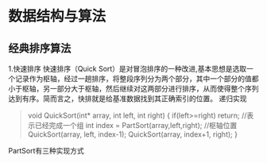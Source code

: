#  数据结构与算法
## 经典排序算法
1.快速排序
快速排序（Quick Sort）是对冒泡排序的一种改进,基本思想是选取一个记录作为枢轴，经过一趟排序，将整段序列分为两个部分，其中一个部分的值都小于枢轴，另一部分大于枢轴，然后继续对这两部分进行排序，从而使得整个序列达到有序。简而言之，快排就是给基准数据找到其正确索引的位置。
递归实现
>void QuickSort(int* array, int left, int right)
{
    if(left>=right) return;  //表示已经完成一个组
    int index = PartSort(array,left,right); //枢轴位置
    QuickSort(array, left, index-1);
    QuickSort(array, index+1, right);
}
>
PartSort有三种实现方式

